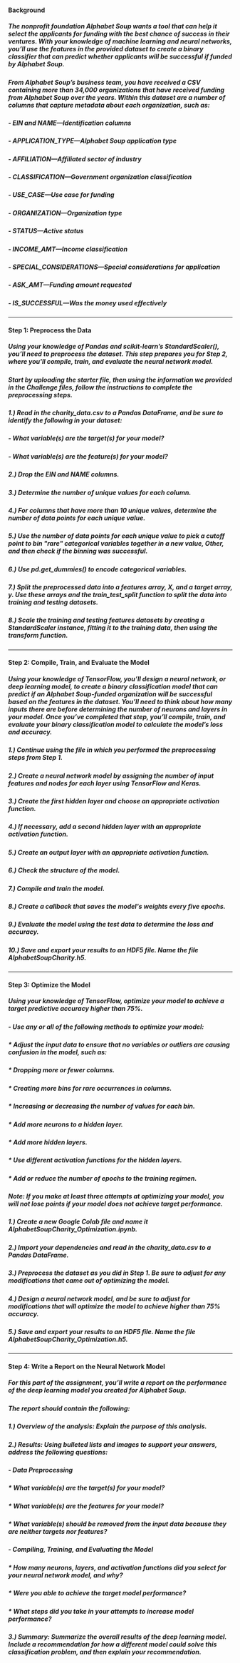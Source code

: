 #### Background
##### The nonprofit foundation Alphabet Soup wants a tool that can help it select the applicants for funding with the best chance of success in their ventures. With your knowledge of machine learning and neural networks, you’ll use the features in the provided dataset to create a binary classifier that can predict whether applicants will be successful if funded by Alphabet Soup.
##### From Alphabet Soup’s business team, you have received a CSV containing more than 34,000 organizations that have received funding from Alphabet Soup over the years. Within this dataset are a number of columns that capture metadata about each organization, such as:
##### - EIN and NAME—Identification columns
##### - APPLICATION_TYPE—Alphabet Soup application type
##### - AFFILIATION—Affiliated sector of industry
##### - CLASSIFICATION—Government organization classification
##### - USE_CASE—Use case for funding
##### - ORGANIZATION—Organization type
##### - STATUS—Active status
##### - INCOME_AMT—Income classification
##### - SPECIAL_CONSIDERATIONS—Special considerations for application
##### - ASK_AMT—Funding amount requested
##### - IS_SUCCESSFUL—Was the money used effectively
---
#### Step 1: Preprocess the Data
##### Using your knowledge of Pandas and scikit-learn’s StandardScaler(), you’ll need to preprocess the dataset. This step prepares you for Step 2, where you'll compile, train, and evaluate the neural network model.
##### Start by uploading the starter file, then using the information we provided in the Challenge files, follow the instructions to complete the preprocessing steps.
##### 1.) Read in the charity_data.csv to a Pandas DataFrame, and be sure to identify the following in your dataset:
##### - What variable(s) are the target(s) for your model?
##### - What variable(s) are the feature(s) for your model?
##### 2.) Drop the EIN and NAME columns.
##### 3.) Determine the number of unique values for each column.
##### 4.) For columns that have more than 10 unique values, determine the number of data points for each unique value.
##### 5.) Use the number of data points for each unique value to pick a cutoff point to bin "rare" categorical variables together in a new value, Other, and then check if the binning was successful.
##### 6.) Use pd.get_dummies() to encode categorical variables.
##### 7.) Split the preprocessed data into a features array, X, and a target array, y. Use these arrays and the train_test_split function to split the data into training and testing datasets.
##### 8.) Scale the training and testing features datasets by creating a StandardScaler instance, fitting it to the training data, then using the transform function.
---
#### Step 2: Compile, Train, and Evaluate the Model
##### Using your knowledge of TensorFlow, you’ll design a neural network, or deep learning model, to create a binary classification model that can predict if an Alphabet Soup-funded organization will be successful based on the features in the dataset. You’ll need to think about how many inputs there are before determining the number of neurons and layers in your model. Once you’ve completed that step, you’ll compile, train, and evaluate your binary classification model to calculate the model’s loss and accuracy.
##### 1.) Continue using the file in which you performed the preprocessing steps from Step 1.
##### 2.) Create a neural network model by assigning the number of input features and nodes for each layer using TensorFlow and Keras.
##### 3.) Create the first hidden layer and choose an appropriate activation function.
##### 4.) If necessary, add a second hidden layer with an appropriate activation function.
##### 5.) Create an output layer with an appropriate activation function.
##### 6.) Check the structure of the model.
##### 7.) Compile and train the model.
##### 8.) Create a callback that saves the model's weights every five epochs.
##### 9.) Evaluate the model using the test data to determine the loss and accuracy.
##### 10.) Save and export your results to an HDF5 file. Name the file AlphabetSoupCharity.h5.
---
#### Step 3: Optimize the Model
##### Using your knowledge of TensorFlow, optimize your model to achieve a target predictive accuracy higher than 75%.
##### - Use any or all of the following methods to optimize your model:
##### * Adjust the input data to ensure that no variables or outliers are causing confusion in the model, such as:
##### * Dropping more or fewer columns.
##### * Creating more bins for rare occurrences in columns.
##### * Increasing or decreasing the number of values for each bin.
##### * Add more neurons to a hidden layer.
##### * Add more hidden layers.
##### * Use different activation functions for the hidden layers.
##### * Add or reduce the number of epochs to the training regimen.
##### Note: If you make at least three attempts at optimizing your model, you will not lose points if your model does not achieve target performance.
##### 1.) Create a new Google Colab file and name it AlphabetSoupCharity_Optimization.ipynb.
##### 2.) Import your dependencies and read in the charity_data.csv to a Pandas DataFrame.
##### 3.) Preprocess the dataset as you did in Step 1. Be sure to adjust for any modifications that came out of optimizing the model.
##### 4.) Design a neural network model, and be sure to adjust for modifications that will optimize the model to achieve higher than 75% accuracy.
##### 5.) Save and export your results to an HDF5 file. Name the file AlphabetSoupCharity_Optimization.h5.
---
#### Step 4: Write a Report on the Neural Network Model
##### For this part of the assignment, you’ll write a report on the performance of the deep learning model you created for Alphabet Soup.
##### The report should contain the following:
##### 1.) Overview of the analysis: Explain the purpose of this analysis.
##### 2.) Results: Using bulleted lists and images to support your answers, address the following questions:
##### - Data Preprocessing
##### * What variable(s) are the target(s) for your model?
##### * What variable(s) are the features for your model?
##### * What variable(s) should be removed from the input data because they are neither targets nor features?
##### - Compiling, Training, and Evaluating the Model
##### * How many neurons, layers, and activation functions did you select for your neural network model, and why?
##### * Were you able to achieve the target model performance?
##### * What steps did you take in your attempts to increase model performance?
##### 3.) Summary: Summarize the overall results of the deep learning model. Include a recommendation for how a different model could solve this classification problem, and then explain your recommendation.
